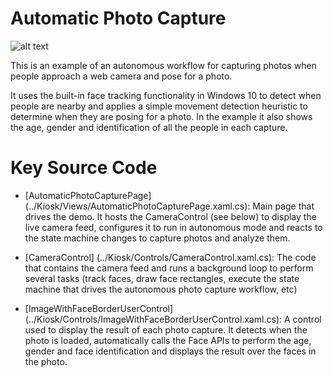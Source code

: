 # Automatic Photo Capture

![alt text](https://github.com/Microsoft/Cognitive-Samples-IntelligentKiosk/blob/master/Documentation/AutomaticPhotoCapture.png "Automatic Photo Capture")

This is an example of an autonomous workflow for capturing photos when people approach a web camera and pose for a photo.

It uses the built-in face tracking functionality in Windows 10 to detect when people are nearby and applies a simple movement detection heuristic to determine when they are posing for a photo. In the example it also shows the age, gender and identification of all the people in each capture.

# Key Source Code

* [AutomaticPhotoCapturePage] (../Kiosk/Views/AutomaticPhotoCapturePage.xaml.cs): Main page that drives the demo. It hosts the CameraControl (see below) to display the live camera feed, configures it to run in autonomous mode and reacts to the state machine changes to capture photos and analyze them.

* [CameraControl] (../Kiosk/Controls/CameraControl.xaml.cs): The code that contains the camera feed and runs a background loop to perform several tasks (track faces, draw face rectangles, execute the state machine that drives the autonomous photo capture workflow, etc)

* [ImageWithFaceBorderUserControl] (../Kiosk/Controls/ImageWithFaceBorderUserControl.xaml.cs): A control used to display the result of each photo capture. It detects when the photo is loaded, automatically calls the Face APIs to perform the age, gender and face identification and displays the result over the faces in the photo.
